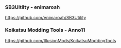 ### SB3Uitilty - enimaroah

https://github.com/enimaroah/SB3Utility

### Koikatsu Modding Tools - Anno11

https://github.com/IllusionMods/KoikatsuModdingTools
